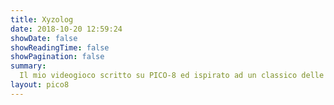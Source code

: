 ```yaml
---
title: Xyzolog
date: 2018-10-20 12:59:24
showDate: false
showReadingTime: false
showPagination: false
summary: 
  Il mio videogioco scritto su PICO-8 ed ispirato ad un classico delle sale giochi
layout: pico8
---
```

